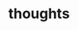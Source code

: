 ---
layout: page
title: "thoughts"
permalink: /blog/index.html
feature-img: "img/vigolana_bw_inv.png"
---